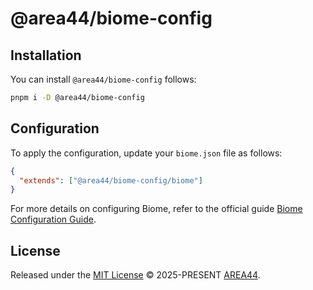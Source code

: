 # @area44/biome-config

## Installation

You can install `@area44/biome-config` follows:  

```sh
pnpm i -D @area44/biome-config
```

## Configuration

To apply the configuration, update your `biome.json` file as follows:

```json
{
  "extends": ["@area44/biome-config/biome"]
}
```

For more details on configuring Biome, refer to the official guide [Biome Configuration Guide](https://biomejs.dev/guides/configure-biome/#share-a-configuration-file).

## License

Released under the [MIT License](./LICENSE) &copy; 2025-PRESENT [AREA44](https://github.com/AREA44).
